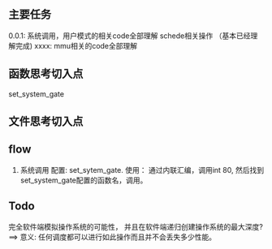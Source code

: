 ## 主要任务
0.0.1:
    系统调用，用户模式的相关code全部理解
    schede相关操作 （基本已经理解完成)
xxxx:
    mmu相关的code全部理解

## 函数思考切入点
set_system_gate

## 文件思考切入点


## flow
1. 系统调用
配置: set_sytem_gate. 使用： 通过内联汇编，调用int 80, 然后找到set_system_gate配置的函数名，调用。

## Todo
完全软件端模拟操作系统的可能性， 并且在软件端递归创建操作系统的最大深度? 
==> 意义: 任何调度都可以进行如此操作而且并不会丢失多少性能。